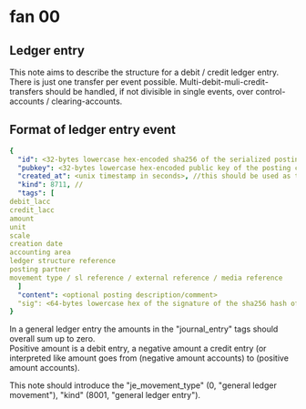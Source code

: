 # fan 00

## Ledger entry

This note aims to describe the structure for a debit / credit ledger entry.  
There is just one transfer per event possible. Multi-debit-muli-credit-transfers should be handled, if not divisible in single events, over control-accounts / clearing-accounts. 

## Format of ledger entry event

~~~yaml
{
  "id": <32-bytes lowercase hex-encoded sha256 of the serialized posting data>,
  "pubkey": <32-bytes lowercase hex-encoded public key of the posting creator>,
  "created_at": <unix timestamp in seconds>, //this should be used as timestamp of the posting period to which the posting should belong, rather than the real creation timestamp for better filtering
  "kind": 8711, //
  "tags": [
debit_lacc
credit_lacc
amount
unit
scale
creation date
accounting area
ledger structure reference
posting partner
movement type / sl reference / external reference / media reference
  ]
  "content": <optional posting description/comment>
  "sig": <64-bytes lowercase hex of the signature of the sha256 hash of the serialized event data, which is the same as the "id" field>
}
~~~

In a general ledger entry the amounts in the "journal_entry" tags should overall sum up to zero.  
Positive amount is a debit entry, a negative amount a credit entry (or interpreted like amount goes from (negative amount accounts) to (positive amount accounts).  
  
This note should introduce the "je_movement_type" (0, "general ledger movement"), "kind" (8001, "general ledger entry").

